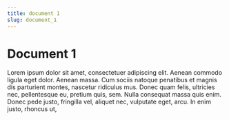 ```yaml
---
title: document 1
slug: document_1
---
```


# Document 1

Lorem ipsum dolor sit amet, consectetuer adipiscing elit. Aenean commodo
ligula eget dolor. Aenean massa. Cum sociis natoque penatibus et magnis dis
parturient montes, nascetur ridiculus mus. Donec quam felis, ultricies nec,
pellentesque eu, pretium quis, sem. Nulla consequat massa quis enim. Donec
pede justo, fringilla vel, aliquet nec, vulputate eget, arcu. In enim justo,
rhoncus ut,
